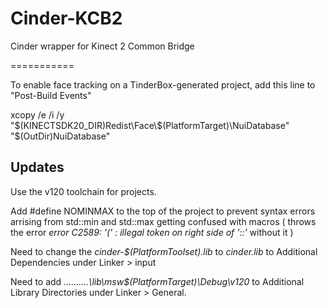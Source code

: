 Cinder-KCB2
===========

Cinder wrapper for Kinect 2 Common Bridge

===========

To enable face tracking on a TinderBox-generated project, add
this line to "Post-Build Events"

xcopy /e /i /y "$(KINECTSDK20_DIR)Redist\Face\$(PlatformTarget)\NuiDatabase" "$(OutDir)NuiDatabase"

## Updates

Use the v120 toolchain for projects.

Add #define NOMINMAX to the top of the project to prevent syntax errors arrising from std::min and std::max getting confused with macros ( throws the error  <i>error C2589: '(' : illegal token on right side of '::'</i> without it )

Need to change the <i>cinder-$(PlatformToolset).lib</i> to <i>cinder.lib</i> to Additional Dependencies under Linker > input 

Need to add <i>..\..\..\..\..\lib\msw\$(PlatformTarget)\Debug\v120</i> to Additional Library Directories under Linker > General.
